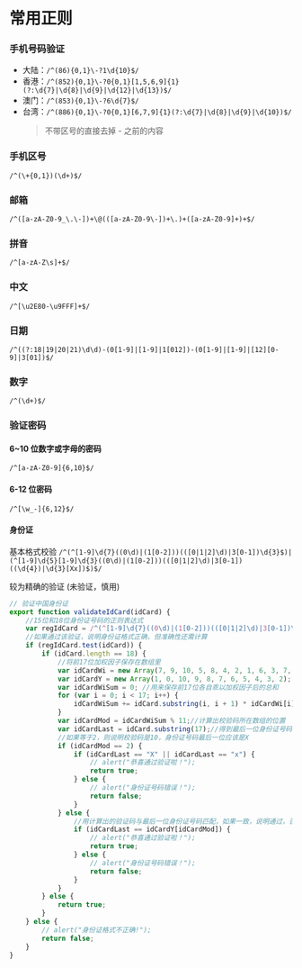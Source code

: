 # 常用正则

### 手机号码验证

-   大陆：`/^(86){0,1}\-?1\d{10}$/`
-   香港：`/^(852){0,1}\-?0{0,1}[1,5,6,9]{1}(?:\d{7}|\d{8}|\d{9}|\d{12}|\d{13})$/`
-   澳门：`/^(853){0,1}\-?6\d{7}$/`
-   台湾：`/^(886){0,1}\-?0{0,1}[6,7,9]{1}(?:\d{7}|\d{8}|\d{9}|\d{10})$/`
    > 不带区号的直接去掉 - 之前的内容

### 手机区号

`/^(\+{0,1})(\d+)$/`

### 邮箱

`/^([a-zA-Z0-9_\.\-])+\@(([a-zA-Z0-9\-])+\.)+([a-zA-Z0-9]+)+$/`

### 拼音

`/^[a-zA-Z\s]+$/`

### 中文

`/^[\u2E80-\u9FFF]+$/`

### 日期

`/^((?:18|19|20|21)\d\d)-(0[1-9]|[1-9]|1[012])-(0[1-9]|[1-9]|[12][0-9]|3[01])$/`

### 数字

`/^(\d+)$/`

### 验证密码

#### 6~10 位数字或字母的密码

`/^[a-zA-Z0-9]{6,10}$/`

#### 6-12 位密码

`/^[\w_-]{6,12}$/`

#### 身份证

基本格式校验
`/^(^[1-9]\d{7}((0\d)|(1[0-2]))(([0|1|2]\d)|3[0-1])\d{3}$)|(^[1-9]\d{5}[1-9]\d{3}((0\d)|(1[0-2]))(([0|1|2]\d)|3[0-1])((\d{4})|\d{3}[Xx])$)$/`

较为精确的验证 (未验证，慎用)

```javascript
// 验证中国身份证
export function validateIdCard(idCard) {
    //15位和18位身份证号码的正则表达式
    var regIdCard = /^(^[1-9]\d{7}((0\d)|(1[0-2]))(([0|1|2]\d)|3[0-1])\d{3}$)|(^[1-9]\d{5}[1-9]\d{3}((0\d)|(1[0-2]))(([0|1|2]\d)|3[0-1])((\d{4})|\d{3}[Xx])$)$/;
    //如果通过该验证，说明身份证格式正确，但准确性还需计算
    if (regIdCard.test(idCard)) {
        if (idCard.length == 18) {
            //将前17位加权因子保存在数组里
            var idCardWi = new Array(7, 9, 10, 5, 8, 4, 2, 1, 6, 3, 7, 9, 10, 5, 8, 4, 2); 
            var idCardY = new Array(1, 0, 10, 9, 8, 7, 6, 5, 4, 3, 2); //这是除以11后，可能产生的11位余数、验证码，也保存成数组
            var idCardWiSum = 0; //用来保存前17位各自乖以加权因子后的总和
            for (var i = 0; i < 17; i++) {
                idCardWiSum += idCard.substring(i, i + 1) * idCardWi[i];
            }
            var idCardMod = idCardWiSum % 11;//计算出校验码所在数组的位置
            var idCardLast = idCard.substring(17);//得到最后一位身份证号码
            //如果等于2，则说明校验码是10，身份证号码最后一位应该是X
            if (idCardMod == 2) {
                if (idCardLast == "X" || idCardLast == "x") {
                    // alert("恭喜通过验证啦！");
                    return true;
                } else {
                    // alert("身份证号码错误！");
                    return false;
                }
            } else {
                //用计算出的验证码与最后一位身份证号码匹配，如果一致，说明通过，否则是无效的身份证号码
                if (idCardLast == idCardY[idCardMod]) {
                    // alert("恭喜通过验证啦！");
                    return true;
                } else {
                    // alert("身份证号码错误！");
                    return false;
                }
            }
        } else {
            return true;
        }
    } else {
        // alert("身份证格式不正确!");
        return false;
    }
}
```